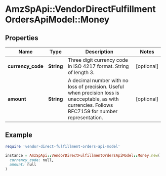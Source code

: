 # AmzSpApi::VendorDirectFulfillmentOrdersApiModel::Money

## Properties

| Name | Type | Description | Notes |
| ---- | ---- | ----------- | ----- |
| **currency_code** | **String** | Three digit currency code in ISO 4217 format. String of length 3. | [optional] |
| **amount** | **String** | A decimal number with no loss of precision. Useful when precision loss is unacceptable, as with currencies. Follows RFC7159 for number representation. | [optional] |

## Example

```ruby
require 'vendor-direct-fulfillment-orders-api-model'

instance = AmzSpApi::VendorDirectFulfillmentOrdersApiModel::Money.new(
  currency_code: null,
  amount: null
)
```

